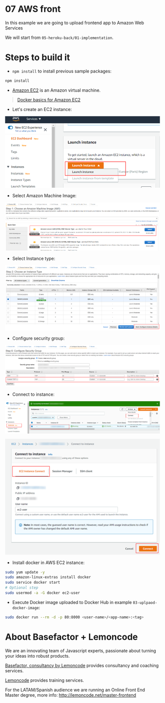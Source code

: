 # 07 AWS front

In this example we are going to upload frontend app to Amazon Web Services

We will start from `05-heroku-back/01-implementation`.

# Steps to build it

- `npm install` to install previous sample packages:

```bash
npm install
```

- [Amazon EC2](https://aws.amazon.com/ec2/?ec2-whats-new.sort-by=item.additionalFields.postDateTime&ec2-whats-new.sort-order=desc) is an Amazon virtual machine.

> [Docker basics for Amazon EC2](https://docs.aws.amazon.com/AmazonECS/latest/developerguide/docker-basics.html)

- Let's create an EC2 instance:

![01-create-ec2-instance](./readme-resources/01-create-ec2-instance.png)

- Select Amazon Machine Image:

![02-select-ami](./readme-resources/02-select-ami.png)

- Select Instance type:

![03-select-instance-type](./readme-resources/03-select-instance-type.png)

- Configure security group:

![04-configure-security-group](./readme-resources/04-configure-security-group.png)

- Connect to instance:

![05-connect-to-instance](./readme-resources/05-connect-to-instance.png)

![06-connect-by-browser](./readme-resources/06-connect-by-browser.png)

- Install docker in AWS EC2 instance:

```bash
sudo yum update -y
sudo amazon-linux-extras install docker
sudo service docker start
# Optional step
sudo usermod -a -G docker ec2-user
```

- Execute Docker image uploaded to Docker Hub in example `03-uplpaod-docker-image`:

```bash
sudo docker run --rm -d -p 80:8000 <user-name>/<app-name>:<tag>
```

# About Basefactor + Lemoncode

We are an innovating team of Javascript experts, passionate about turning your ideas into robust products.

[Basefactor, consultancy by Lemoncode](http://www.basefactor.com) provides consultancy and coaching services.

[Lemoncode](http://lemoncode.net/services/en/#en-home) provides training services.

For the LATAM/Spanish audience we are running an Online Front End Master degree, more info: http://lemoncode.net/master-frontend
